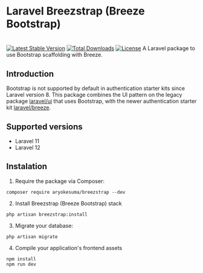 # Laravel Breezstrap (Breeze Bootstrap)
#
[![Latest Stable Version](http://poser.pugx.org/aryokesuma/breezstrap/v)](https://packagist.org/packages/aryokesuma/breezstrap) 
[![Total Downloads](http://poser.pugx.org/aryokesuma/breezstrap/downloads)](https://packagist.org/packages/aryokesuma/breezstrap) 
[![License](http://poser.pugx.org/aryokesuma/breezstrap/license)](https://packagist.org/packages/aryokesuma/breezstrap)
A Laravel package to use Bootstrap scaffolding with Breeze.

## Introduction

Bootstrap is not supported by default in authentication starter kits since Laravel version 8. This package combines the UI pattern on the legacy package [laravel/ui](https://github.com/laravel/ui) that uses Bootstrap, with the newer authentication starter kit [laravel/breeze](https://github.com/laravel/breeze).

## Supported versions

* Laravel 11
* Laravel 12

## Instalation

1. Require the package via Composer:

```
composer require aryokesuma/breezstrap --dev
```

2. Install Breezstrap (Breeze Bootstrap) stack

```
php artisan breezstrap:install
```

3. Migrate your database:

```
php artisan migrate
```

4. Compile your application's frontend assets

```
npm install
npm run dev
``` 
